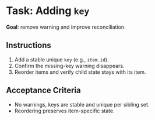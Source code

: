 # Task: Adding `key`


**Goal**: remove warning and improve reconciliation.


## Instructions
1. Add a stable unique `key` (e.g., `item.id`).
2. Confirm the missing-key warning disappears.
3. Reorder items and verify child state stays with its item.


## Acceptance Criteria
- No warnings, keys are stable and unique per sibling set.
- Reordering preserves item-specific state.